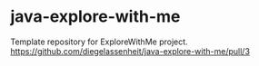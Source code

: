 # java-explore-with-me
Template repository for ExploreWithMe project.
https://github.com/diegelassenheit/java-explore-with-me/pull/3